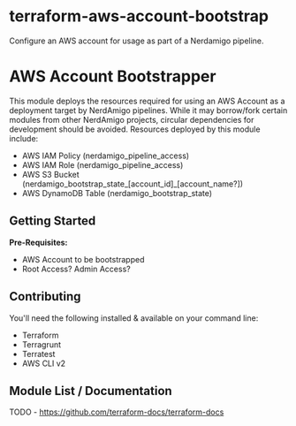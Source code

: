 # terraform-aws-account-bootstrap
Configure an AWS account for usage as part of a Nerdamigo pipeline.

# AWS Account Bootstrapper
This module deploys the resources required for using an AWS Account as a deployment target by NerdAmigo pipelines. While it may borrow/fork certain modules from other NerdAmigo projects, circular dependencies for development should be avoided. Resources deployed by this module include:

* AWS IAM Policy (nerdamigo_pipeline_access)
* AWS IAM Role (nerdamigo_pipeline_access)
* AWS S3 Bucket (nerdamigo_bootstrap_state_[account_id]_[account_name?])
* AWS DynamoDB Table (nerdamigo_bootstrap_state)

## Getting Started
**Pre-Requisites:**
* AWS Account to be bootstrapped
* Root Access? Admin Access?

## Contributing
You'll need the following installed & available on your command line:
* Terraform
* Terragrunt
* Terratest
* AWS CLI v2

## Module List / Documentation
TODO - https://github.com/terraform-docs/terraform-docs